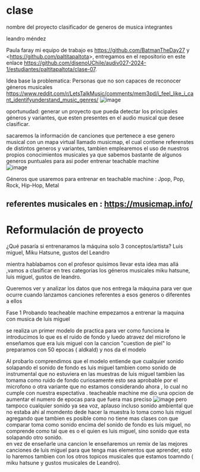 # clase
nombre del proyecto clasificador de generos de musica 
integrantes

leandro méndez

Paula faray 
mi equipo de trabajo es <https://github.com/BatmanTheDay27> y <<https://github.com/paltitapaltota>>, entregamos en el repositorio en este enlace <https://github.com/disenoUChile/audiv027-2024-1/estudiantes/paltitapaltota/clase-07>.


Idea base
la problematica: Personas que no son capaces de reconocer géneros musicales https://www.reddit.com/r/LetsTalkMusic/comments/mem3pd/i_feel_like_i_cant_identifyunderstand_music_genres/
![image](https://github.com/user-attachments/assets/bea5a365-6055-45ec-b416-97ad5ba0f14f)


oportunudad: generar un proyecto que pueda detectar los principales géneros y variantes, que esten presentes en el audio musical que desee clasificar.


sacaremos la información de canciones que pertenece a ese genero musical con un mapa virtual llamado musicmap, el cual contiene referenstes de distintos generos y variantes, tambien emplearemos el uso de nuestros propios conocimientos musicales ya que sabemos bastante de algunos generos puntuales para asi poder entrenar teachable machine   
![image](https://github.com/user-attachments/assets/53197534-666b-4211-a488-7abd1b7ec0ff)




Géneros que usaremos para entrenar en teachable machine : Jpop, Pop, Rock, Hip-Hop, Metal 

referentes musicales en : https://musicmap.info/
------------------------------------------------------------
# Reformulación de proyecto
¿Qué pasaría si entrenaramos la máquina solo 3 conceptos/artista? Luis miguel, Miku Hatsune, gustos del Leandro


mientra hablabamos con el profesor quisimos llevar esta idea mas allá ,vamos a clasificar  en tres categorias los géneros musicales miku hatsune, luis miguel, gustos de leandro.

Queremos ver y analizar  los datos que nos entrega la máquina para ver que ocurre cuando lanzamos canciones referentes a esos generos o diferentes a ellos  

Fase 1 Probando teacheable machine
empezamos a entrenar la maquina con musica de luis miguel 

se realiza un primer modelo de practica para ver como funciona 
le introducimos lo que es el ruido de fondo y luedo atravez del microfono le enseñamos que era luis miguel con la cancion "cuestion de piel"
lo preparamos con 50 epocas ( aldkald) y nos da el modelo 




Al probarlo comprendimos que el modelo entiende que cualquier sonido solapando el sonido de fondo es luis miguel tambien como sonido de instrumental que no estuviera en las muestras de luis miguel tambien las tomama como ruido de fondo curiosamente esto sea aprobable por el microfono o otra variante que no estamos considerando ahora  , lo cual no cumple con nuestra espectativa . teacheable machine me dio una opcion de aumentar el numero de epocas para que fuera mas preciso ![image](https://github.com/user-attachments/assets/92a4c16f-c238-43cf-8f08-b0bf247cda11) pero tampoco cualquier sonido ya sea voz, aplauso incluso sonido ambiental que no estaba ahi al momdento dede hacer la muestra lo toma como luis miguel agregando que tambien es posible como no tiene mas clases con que comparar toma como sonido encima del sonido de fondo es luis miguel, no comprende como tal que es o el quien es luis miguel, sino sonido que esta solapando otro sonido.   
en vez de enseñarle una cancion le enseñaremos un remix de las mejores canciones de luis miguel para que tenga mas elementos que aprender, esto lo haremos tambien con los otros topicos musicales que estamos toamndo ( miku hatsune y gustos musicales de Leandro).








